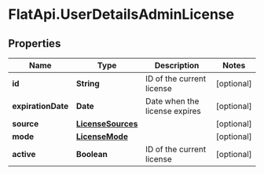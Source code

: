 # FlatApi.UserDetailsAdminLicense

## Properties
Name | Type | Description | Notes
------------ | ------------- | ------------- | -------------
**id** | **String** | ID of the current license | [optional] 
**expirationDate** | **Date** | Date when the license expires | [optional] 
**source** | [**LicenseSources**](LicenseSources.md) |  | [optional] 
**mode** | [**LicenseMode**](LicenseMode.md) |  | [optional] 
**active** | **Boolean** | ID of the current license | [optional] 


